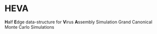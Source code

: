 # HEVA
**H**alf **E**dge data-structure for **V**irus **A**ssembly Simulation
Grand Canonical Monte Carlo Simulations
